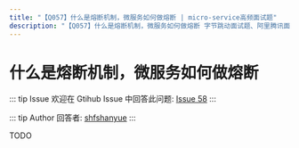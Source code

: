 ```yaml
---
title: "【Q057】什么是熔断机制，微服务如何做熔断 | micro-service高频面试题"
description: "【Q057】什么是熔断机制，微服务如何做熔断 字节跳动面试题、阿里腾讯面试题、美团小米面试题。"
---
```


# 什么是熔断机制，微服务如何做熔断

::: tip Issue
欢迎在 Gtihub Issue 中回答此问题: [Issue 58](https://github.com/shfshanyue/Daily-Question/issues/58)
:::

::: tip Author
回答者: [shfshanyue](https://github.com/shfshanyue)
:::

TODO
